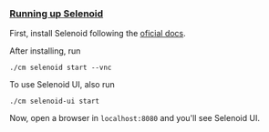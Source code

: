 ### [Running up Selenoid](#running-up-selenoid)

First, install Selenoid following the [oficial docs](https://aerokube.com/selenoid/latest/).

After installing, run

    ./cm selenoid start --vnc

To use Selenoid UI, also run

    ./cm selenoid-ui start

Now, open a browser in `localhost:8080` and you'll see Selenoid UI.
